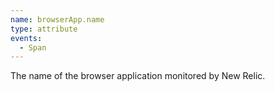 ```yaml
---
name: browserApp.name
type: attribute
events:
  - Span
---
```


The name of the browser application monitored by New Relic.